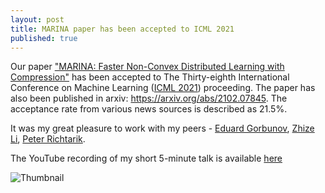 ```yaml
---
layout: post
title: MARINA paper has been accepted to ICML 2021
published: true
---
```


Our paper ["MARINA: Faster Non-Convex Distributed Learning with Compression"](https://proceedings.mlr.press/v139/gorbunov21a.html) has been accepted to The Thirty-eighth International Conference on Machine Learning ([ICML 2021](https://icml.cc/Conferences/2021)) proceeding.
The paper has also been published in arxiv: https://arxiv.org/abs/2102.07845. The acceptance rate from various news sources is described as 21.5%.

It was my great pleasure to work with my peers - [Eduard Gorbunov](https://eduardgorbunov.github.io/), [Zhize Li](https://zhizeli.github.io/), [Peter Richtarik](https://richtarik.org/). 

The YouTube recording of my short 5-minute talk is available [here](https://www.youtube.com/watch?v=o5MwC4DYbGE)

![Thumbnail](https://burlachenkok.github.io/materials/icml_thumbnail.jpeg)
